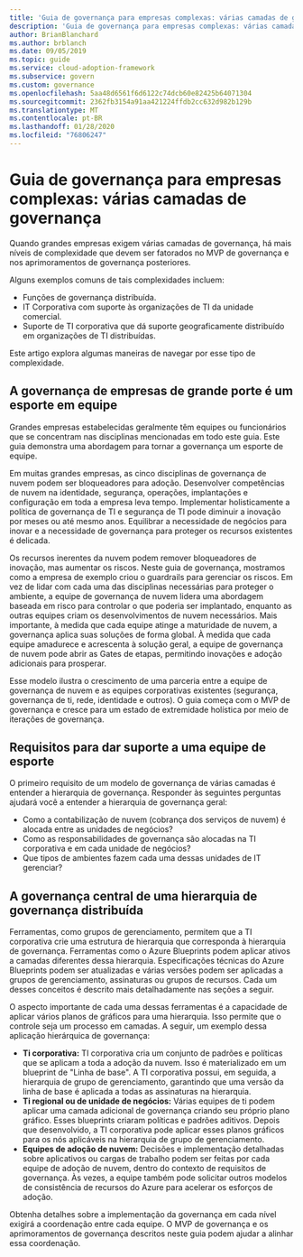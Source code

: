 ```yaml
---
title: 'Guia de governança para empresas complexas: várias camadas de governança'
description: 'Guia de governança para empresas complexas: várias camadas de governança'
author: BrianBlanchard
ms.author: brblanch
ms.date: 09/05/2019
ms.topic: guide
ms.service: cloud-adoption-framework
ms.subservice: govern
ms.custom: governance
ms.openlocfilehash: 5aa48d6561f6d6122c74dcb60e82425b64071304
ms.sourcegitcommit: 2362fb3154a91aa421224ffdb2cc632d982b129b
ms.translationtype: MT
ms.contentlocale: pt-BR
ms.lasthandoff: 01/28/2020
ms.locfileid: "76806247"
---
```

# <a name="governance-guide-for-complex-enterprises-multiple-layers-of-governance"></a>Guia de governança para empresas complexas: várias camadas de governança

Quando grandes empresas exigem várias camadas de governança, há mais níveis de complexidade que devem ser fatorados no MVP de governança e nos aprimoramentos de governança posteriores.

Alguns exemplos comuns de tais complexidades incluem:

- Funções de governança distribuída.
- IT Corporativa com suporte às organizações de TI da unidade comercial.
- Suporte de TI corporativa que dá suporte geograficamente distribuído em organizações de TI distribuídas.

Este artigo explora algumas maneiras de navegar por esse tipo de complexidade.

## <a name="large-enterprise-governance-is-a-team-sport"></a>A governança de empresas de grande porte é um esporte em equipe

Grandes empresas estabelecidas geralmente têm equipes ou funcionários que se concentram nas disciplinas mencionadas em todo este guia. Este guia demonstra uma abordagem para tornar a governança um esporte de equipe.

Em muitas grandes empresas, as cinco disciplinas de governança de nuvem podem ser bloqueadores para adoção. Desenvolver competências de nuvem na identidade, segurança, operações, implantações e configuração em toda a empresa leva tempo. Implementar holisticamente a política de governança de TI e segurança de TI pode diminuir a inovação por meses ou até mesmo anos. Equilibrar a necessidade de negócios para inovar e a necessidade de governança para proteger os recursos existentes é delicada.

Os recursos inerentes da nuvem podem remover bloqueadores de inovação, mas aumentar os riscos. Neste guia de governança, mostramos como a empresa de exemplo criou o guardrails para gerenciar os riscos. Em vez de lidar com cada uma das disciplinas necessárias para proteger o ambiente, a equipe de governança de nuvem lidera uma abordagem baseada em risco para controlar o que poderia ser implantado, enquanto as outras equipes criam os desenvolvimentos de nuvem necessários. Mais importante, à medida que cada equipe atinge a maturidade de nuvem, a governança aplica suas soluções de forma global. À medida que cada equipe amadurece e acrescenta à solução geral, a equipe de governança de nuvem pode abrir as Gates de etapas, permitindo inovações e adoção adicionais para prosperar.

Esse modelo ilustra o crescimento de uma parceria entre a equipe de governança de nuvem e as equipes corporativas existentes (segurança, governança de ti, rede, identidade e outros). O guia começa com o MVP de governança e cresce para um estado de extremidade holística por meio de iterações de governança.

## <a name="requirements-to-supporting-such-a-team-sport"></a>Requisitos para dar suporte a uma equipe de esporte

O primeiro requisito de um modelo de governança de várias camadas é entender a hierarquia de governança. Responder às seguintes perguntas ajudará você a entender a hierarquia de governança geral:

- Como a contabilização de nuvem (cobrança dos serviços de nuvem) é alocada entre as unidades de negócios?
- Como as responsabilidades de governança são alocadas na TI corporativa e em cada unidade de negócios?
- Que tipos de ambientes fazem cada uma dessas unidades de IT gerenciar?

## <a name="central-governance-of-a-distributed-governance-hierarchy"></a>A governança central de uma hierarquia de governança distribuída

Ferramentas, como grupos de gerenciamento, permitem que a TI corporativa crie uma estrutura de hierarquia que corresponda à hierarquia de governança. Ferramentas como o Azure Blueprints podem aplicar ativos a camadas diferentes dessa hierarquia. Especificações técnicas do Azure Blueprints podem ser atualizadas e várias versões podem ser aplicadas a grupos de gerenciamento, assinaturas ou grupos de recursos. Cada um desses conceitos é descrito mais detalhadamente nas seções a seguir.

O aspecto importante de cada uma dessas ferramentas é a capacidade de aplicar vários planos de gráficos para uma hierarquia. Isso permite que o controle seja um processo em camadas. A seguir, um exemplo dessa aplicação hierárquica de governança:

- **Ti corporativa:** TI corporativa cria um conjunto de padrões e políticas que se aplicam a toda a adoção da nuvem. Isso é materializado em um blueprint de "Linha de base". A TI corporativa possui, em seguida, a hierarquia de grupo de gerenciamento, garantindo que uma versão da linha de base é aplicada a todas as assinaturas na hierarquia.
- **Ti regional ou de unidade de negócios:** Várias equipes de ti podem aplicar uma camada adicional de governança criando seu próprio plano gráfico. Esses blueprints criaram políticas e padrões aditivos. Depois que desenvolvido, a TI corporativa pode aplicar esses planos gráficos para os nós aplicáveis na hierarquia de grupo de gerenciamento.
- **Equipes de adoção de nuvem:** Decisões e implementação detalhadas sobre aplicativos ou cargas de trabalho podem ser feitas por cada equipe de adoção de nuvem, dentro do contexto de requisitos de governança. Às vezes, a equipe também pode solicitar outros modelos de consistência de recursos do Azure para acelerar os esforços de adoção.

Obtenha detalhes sobre a implementação da governança em cada nível exigirá a coordenação entre cada equipe. O MVP de governança e os aprimoramentos de governança descritos neste guia podem ajudar a alinhar essa coordenação.
